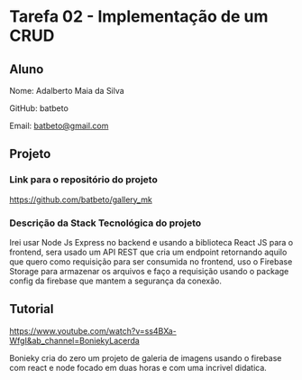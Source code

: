 # Tarefa 02 - Implementação de um CRUD
## Aluno

Nome: Adalberto Maia da Silva

GitHub: batbeto

Email: batbeto@gmail.com


## Projeto

### Link para o repositório do projeto

https://github.com/batbeto/gallery_mk

### Descrição da Stack Tecnológica do projeto
Irei usar Node Js Express no backend e usando a biblioteca React JS para o frontend, sera usado um API REST que cria um endpoint retornando aquilo que quero como requisição para ser consumida no frontend, uso o Firebase Storage para armazenar os arquivos e faço a requisição usando o package config da firebase que mantem a segurança da conexão.

## Tutorial

https://www.youtube.com/watch?v=ss4BXa-WfgI&ab_channel=BoniekyLacerda

Bonieky cria do zero um projeto de galeria de imagens usando o firebase com react e node focado em duas horas e com uma incrivel didatica.